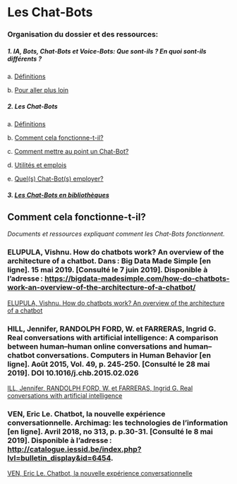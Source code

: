 # Les Chat-Bots

### Organisation du dossier et des ressources:

##### 1. IA, Bots, Chat-Bots et Voice-Bots: <em>Que sont-ils ? En quoi sont-ils différents ?</em>

a. [Définitions](aa-ia_bots_chat-bots_voice-bots-def.md)

b. [Pour aller plus loin](ab-ia_bots_chat-bots_voice-bots-plus_loin.md)

##### 2. Les Chat-Bots

a.	[Définitions](ba-les_chat-bots-def.md)

b.	[Comment cela fonctionne-t-il?](bb-les_chat-bots-comment_ça_fonctionne.md)

c.  [Comment mettre au point un Chat-Bot?](bc-les_chat-bots-comment_creer_chat-bots.md)

d.	[Utilités et emplois](bd-les_chat-bots-uti_emplois.md)

e.  [Quel(s) Chat-Bot(s) employer?](be-les_chat-bots-quel_employer.md)

##### 3. [Les Chat-Bots en bibliothèques](c-chat-bots_en_biblio.md)

## Comment cela fonctionne-t-il?

<em>Documents et ressources expliquant comment les Chat-Bots fonctionnent.</em>

### ELUPULA, Vishnu. How do chatbots work? An overview of the architecture of a chatbot. Dans : Big Data Made Simple [en ligne]. 15 mai 2019. [Consulté le 7 juin 2019]. Disponible à l’adresse : https://bigdata-madesimple.com/how-do-chatbots-work-an-overview-of-the-architecture-of-a-chatbot/

[ELUPULA, Vishnu. How do chatbots work? An overview of the architecture of a chatbot](image_folder/bb-les_chat-bots-comment_ça_fonctionne?/how_do_chatbots_work?.pdf)

### HILL, Jennifer, RANDOLPH FORD, W. et FARRERAS, Ingrid G. Real conversations with artificial intelligence: A comparison between human–human online conversations and human–chatbot conversations. Computers in Human Behavior [en ligne]. Août 2015, Vol. 49, p. 245‑250. [Consulté le 28 mai 2019]. DOI 10.1016/j.chb.2015.02.026

[ILL, Jennifer, RANDOLPH FORD, W. et FARRERAS, Ingrid G. Real conversations with artificial intelligence](image_folder/bb-les_chat-bots-comment_ça_fonctionne?/real_conversations_with_artificial_intelligence.pdf)

### VEN, Eric Le. Chatbot, la nouvelle expérience conversationnelle. Archimag: les technologies de l’information [en ligne]. Avril 2018, no 313, p. p.30-31. [Consulté le 8 mai 2019]. Disponible à l’adresse : http://catalogue.iessid.be/index.php?lvl=bulletin_display&id=6454.

[VEN, Eric Le. Chatbot, la nouvelle expérience conversationnelle](image_folder/ba-les_chat-bots-def/chatbot-nouvelle_experience_conversationelle-archimag_313-avril-2018.pdf)
